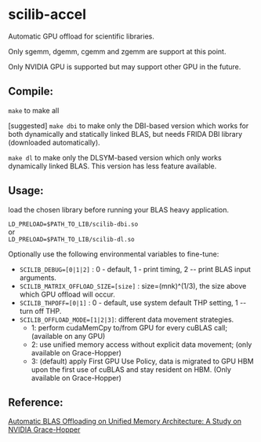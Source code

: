 # scilib-accel
Automatic GPU offload for scientific libraries. 

Only sgemm, dgemm, cgemm and zgemm are support at this point. 

Only NVIDIA GPU is supported but may support other GPU in the future. 

## Compile: 
`make` to make all 

[suggested] `make dbi` to make only the DBI-based version which works for both dynamically and statically linked BLAS, but needs FRIDA DBI library (downloaded automatically). 

`make dl` to make only the DLSYM-based version which only works dynamically linked BLAS. This version has less feature available.  


## Usage: 
load the chosen library before running your BLAS heavy application.  

`LD_PRELOAD=$PATH_TO_LIB/scilib-dbi.so` <br /> 
or  
`LD_PRELOAD=$PATH_TO_LIB/scilib-dl.so`   

Optionally use the following environmental variables to fine-tune: <br />
- `SCILIB_DEBUG=[0|1|2]` : 0 - default, 1 - print timing, 2 -- print BLAS input arguments. <br />
- `SCILIB_MATRIX_OFFLOAD_SIZE=[size]` : size=(mnk)^(1/3), the size above which GPU offload will occur. <br />
- `SCILIB_THPOFF=[0|1]` : 0 - default, use system default THP setting, 1 -- turn off THP.  <br />
- `SCILIB_OFFLOAD_MODE=[1|2|3]`: different data movement strategies.  <br/>
  - 1: perform cudaMemCpy to/from GPU for every cuBLAS call;  (available on any GPU)  
  - 2: use unified memory access without explicit data movement;  (only available on Grace-Hopper)
  - 3: (default) apply First GPU Use Policy, data is migrated to GPU HBM upon the first use of cuBLAS and stay resident on HBM. (Only available on Grace-Hopper)


## Reference: 
[Automatic BLAS Offloading on Unified Memory Architecture: A Study on NVIDIA Grace-Hopper](https://arxiv.org/abs/2404.13195)
